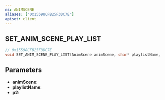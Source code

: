 ```yaml
---
ns: ANIMSCENE
aliases: ["0x15598CFB25F3DC7E"]
apiset: client
---
```

## SET_ANIM_SCENE_PLAY_LIST

```c
// 0x15598CFB25F3DC7E
void SET_ANIM_SCENE_PLAY_LIST(AnimScene animScene, char* playlistName, BOOL p2);
```


## Parameters
* **animScene**:
* **playlistName**:
* **p2**: